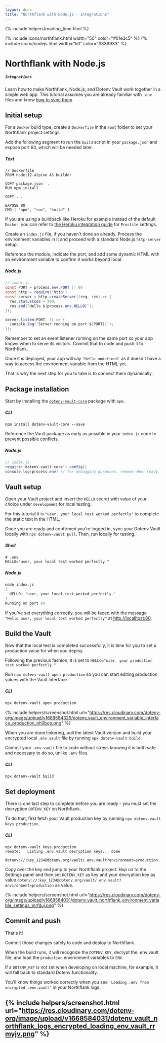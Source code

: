 ```yaml
---
layout: docs
title: "Northflank with Node.js - Integrations"
---
```


{% include helpers/reading_time.html %}

{% include icons/northflank.html width="50" color="#01e3c5" %}
{% include icons/nodejs.html width="50" color="#339933" %}



# __Northflank with Node.js__
##### `Integrations`
Learn how to make Northflank, Node.js, and Dotenv Vault work together in a simple web app. This tutorial assumes you are already familiar with `.env` files and know [how to sync them](/docs/tutorials/sync).

## Initial setup
For a `Docker` build type, create a `Dockerfile` in the `root` folder to set your Northflank project settings.

Add the following segment to run the `build` script in your `package.json` and expose port 80, which will be needed later.

##### Text
```
// Dockerfile
FROM node:12-alpine AS builder

COPY package.json  .
RUN npm install

COPY . .

EXPOSE 80
CMD [ "npm", "run", "build" ]

```

If you are using a buildpack like Heroku for example instead of the default `Docker`, you can refer to [the Heroku integration guide](/docs/integrations/heroku/nodejs) for `Procfile` settings.

Create an `index.js` file, if you haven't done so already. Process the environment variables in it and proceed with a standard Node.js `http-server` setup.

Reference the module, indicate the port, and add some dynamic HTML with an environment variable to confirm it works beyond local.

##### Node.js
```Java
// index.js
const PORT = process.env.PORT || 80
const http = require('http')
const server = http.createServer((req, res) => {
  res.statusCode = 200;
  res.end(`Hello ${process.env.HELLO}`);
});

server.listen(PORT, () => {
  console.log(`Server running on port:${PORT}/`);
});
```
Remember to set an event listener running on the same port so your app knows when to serve its visitors. Commit that to code and push it to Northflank.

Once it is deployed, your app will say `'Hello undefined'` as it doesn't have a way to access the environment variable from the HTML yet.

That is why the next step for you to take is to connect them dynamically.

## Package installation
Start by installing the [`dotenv-vault-core`](https://github.com/dotenv-org/dotenv-vault-core) package with `npm`.

##### CLI
```shell
npm install dotenv-vault-core --save
```

Reference the Vault package as early as possible in your `index.js` code to prevent possible conflicts.

##### Node.js
```Java
// index.js
require('dotenv-vault-core').config()
console.log(process.env) // for debugging purposes. remove when ready.
```

## Vault setup
Open your Vault project and insert the `HELLO` secret with value of your choice under `development` for local testing.

For this tutorial it is `"user, your local test worked perfectly"` to complete the static text in the HTML.

Once you are ready and confirmed you're logged in, sync your Dotenv Vault locally with `npx dotenv-vault pull`. Then, run locally for testing.

##### Shell
```shell
# .env
HELLO="user, your local test worked perfectly."
```

##### Node.js
```Java
node index.js
{
  HELLO: 'user, your local test worked perfectly.'
}
Running on port 80
```

If you've set everything correctly, you will be faced with the message `"Hello user, your local test worked perfectly"` at [http://localhost:80](http://localhost:80).

## Build the Vault
Now that the local test is completed successfully, it is time for you to set a production value for when you deploy.

Following the previous fashion, it is set to `HELLO="user, your production test worked perfectly."`

Run `npx dotenv-vault open production` so you can start editing production values with the Vault interface.

##### CLI
```Java
npx dotenv-vault open production
```
{% include helpers/screenshot.html url="https://res.cloudinary.com/dotenv-org/image/upload/v1668584325/dotenv_vault_environment_variable_interface_production_nh0bop.png" %}

When you are done tinkering, pull the latest Vault version and build your encrypted local `.env.vault` file by running `npx dotenv-vault build`.

Commit your `.env.vault` file to code without stress knowing it is both safe and necessary to do so, unlike `.env` files.

##### CLI
```shell
npx dotenv-vault build
```

## Set deployment

There is one last step to complete before you are ready - you must set the decryption `DOTENV_KEY` on Northflank.

To do that, first fetch your Vault production key by running `npx dotenv-vault keys production`.

##### CLI
```shell
npx dotenv-vault keys production
remote:   Listing .env.vault decryption keys... done

dotenv://:key_1234@dotenv.org/vault/.env.vault?environment=production
```

Copy over the key and jump to your Northflank project. Hop on to the Settings panel and then set `DOTENV_KEY` as key and your decryption key as value `dotenv://:key_1234@dotenv.org/vault/.env.vault?environment=production` as value.

{% include helpers/screenshot.html url="https://res.cloudinary.com/dotenv-org/image/upload/v1668584031/dotenv_vault_northflank_environment_variable_settings_mrfduj.png" %}

## Commit and push

That's it!

Commit those changes safely to code and deploy to Northflank.

When the build runs, it will recognize the `DOTENV_KEY`, decrypt the .env.vault file, and load the `production` environment variables to `ENV`.

If a `DOTENV_KEY` is not set when developing on local machine, for example, it will fall back to standard Dotenv functionality.

You'll know things worked correctly when you see `'Loading .env from encrypted .env.vault'` in your Northflank logs.

{% include helpers/screenshot.html url="https://res.cloudinary.com/dotenv-org/image/upload/v1668584031/dotenv_vault_northflank_logs_encrypted_loading_env_vault_rrmyjv.png" %}
---
